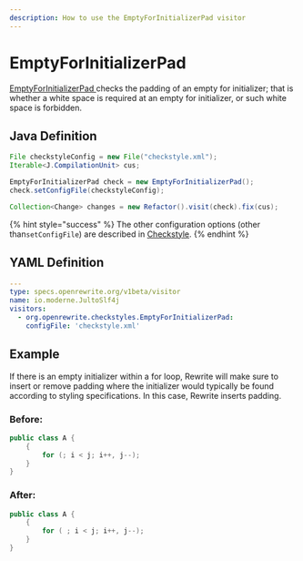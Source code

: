 ```yaml
---
description: How to use the EmptyForInitializerPad visitor
---
```


# EmptyForInitializerPad

[EmptyForInitializerPad ](https://checkstyle.sourceforge.io/config_whitespace.html#EmptyForInitializerPad)checks the padding of an empty for initializer; that is whether a white space is required at an empty for initializer, or such white space is forbidden.

## Java Definition

```java
File checkstyleConfig = new File("checkstyle.xml");
Iterable<J.CompilationUnit> cus;

EmptyForInitializerPad check = new EmptyForInitializerPad();
check.setConfigFile(checkstyleConfig);

Collection<Change> changes = new Refactor().visit(check).fix(cus);
```

{% hint style="success" %}
The other configuration options \(other than`setConfigFile`\) are described in [Checkstyle](./#configuration-options).
{% endhint %}

## YAML Definition

```yaml
---
type: specs.openrewrite.org/v1beta/visitor
name: io.moderne.JultoSlf4j
visitors:
  - org.openrewrite.checkstyles.EmptyForInitializerPad:
    configFile: 'checkstyle.xml'
```

## Example

If there is an empty initializer within a for loop, Rewrite will make sure to insert or remove padding where the initializer would typically be found according to styling specifications. In this case, Rewrite inserts padding.

### Before:

```java
public class A {
    {
        for (; i < j; i++, j--);
    }
}
```

### After:

```java
public class A {
    {
        for ( ; i < j; i++, j--);
    }
}
```

